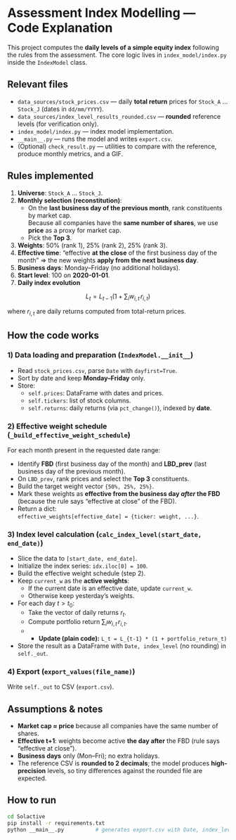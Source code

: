 # Assessment Index Modelling — Code Explanation

This project computes the **daily levels of a simple equity index** following the rules from the assessment.
The core logic lives in `index_model/index.py` inside the `IndexModel` class.

## Relevant files

- `data_sources/stock_prices.csv` — daily **total return** prices for `Stock_A` … `Stock_J` (dates in `dd/mm/YYYY`).
- `data_sources/index_level_results_rounded.csv` — **rounded** reference levels (for verification only).
- `index_model/index.py` — index model implementation.
- `__main__.py` — runs the model and writes `export.csv`.
- (Optional) `check_result.py` — utilities to compare with the reference, produce monthly metrics, and a GIF.

## Rules implemented

1. **Universe**: `Stock_A` … `Stock_J`.
2. **Monthly selection (reconstitution)**:
   - On the **last business day of the previous month**, rank constituents by market cap.  
     Because all companies have the **same number of shares**, we use **price** as a proxy for market cap.
   - Pick the **Top 3**.
3. **Weights**: 50% (rank 1), 25% (rank 2), 25% (rank 3).
4. **Effective time**: “effective **at the close** of the first business day of the month” ⇒ the new weights **apply from the next business day**.
5. **Business days**: Monday–Friday (no additional holidays).
6. **Start level**: 100 on **2020-01-01**.
7. **Daily index evolution**

$$
L_t = L_{t-1}\left(1 + \sum_{i} w_{i,t}\, r_{i,t}\right)
$$

where $r_{i,t}$ are daily returns computed from total-return prices.

## How the code works

### 1) Data loading and preparation (`IndexModel.__init__`)
- Read `stock_prices.csv`, parse `Date` with `dayfirst=True`.
- Sort by date and keep **Monday–Friday** only.
- Store:
  - `self.prices`: DataFrame with dates and prices.
  - `self.tickers`: list of stock columns.
  - `self.returns`: daily returns (via `pct_change()`), indexed by **date**.

### 2) Effective weight schedule (`_build_effective_weight_schedule`)
For each month present in the requested date range:
- Identify **FBD** (first business day of the month) and **LBD_prev** (last business day of the previous month).
- On `LBD_prev`, rank prices and select the **Top 3** constituents.
- Build the target weight vector `{50%, 25%, 25%}`.
- Mark these weights as **effective from the business day *after* the FBD** (because the rule says “effective at close” of the FBD).
- Return a dict:  
  `effective_weights[effective_date] = {ticker: weight, ...}`.

### 3) Index level calculation (`calc_index_level(start_date, end_date)`)

- Slice the data to `[start_date, end_date]`.
- Initialize the index series: `idx.iloc[0] = 100`.
- Build the effective weight schedule (step 2).
- Keep `current_w` as the **active weights**:
  - If the current date is an effective date, update `current_w`.
  - Otherwise keep yesterday’s weights.
- For each day $t>t_0$:
  - Take the vector of daily returns $r_t$.
  - Compute portfolio return $\sum_{i} w_{i,t}\, r_{i,t}$.
  - - **Update (plain code):** `L_t = L_{t-1} * (1 + portfolio_return_t)`
- Store the result as a DataFrame with `Date, index_level` (no rounding) in `self._out`.



### 4) Export (`export_values(file_name)`)
Write `self._out` to CSV (`export.csv`).

## Assumptions & notes

- **Market cap ≈ price** because all companies have the same number of shares.
- **Effective t+1**: weights become active **the day after** the FBD (rule says “effective at close”).
- **Business days** only (Mon–Fri); no extra holidays.
- The reference CSV is **rounded to 2 decimals**; the model produces **high-precision** levels, so tiny differences against the rounded file are expected.

## How to run

```bash
cd Solactive
pip install -r requirements.txt
python __main__.py          # generates export.csv with Date, index_level

